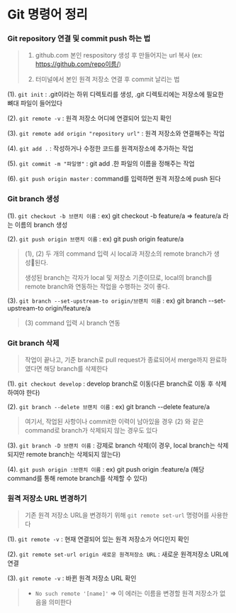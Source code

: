 # Git 명령어 정리

### Git repository 연결 및 commit push 하는 법

> 1. github.com 본인 respository 생성 후 만들어지는 url 복사 (ex: https://github.com/repo이름/)
>
> 2. 터미널에서 본인 원격 저장소 연결 후 commit 날리는 법

(1). `git init` : .git이라는 하위 디렉토리를 생성, .git 디렉토리에는 저장소에 필요한 뼈대 파일이 들어있다

(2). `git remote -v` : 원격 저장소 어디에 연결되어 있는지 확인

(3). `git remote add origin "repository url"` : 원격 저장소와 연결해주는 작업

(4). `git add .` : 작성하거나 수정한 코드를 원격저장소에 추가하는 작업

(5). `git commit -m "파일명"` : git add .한 파일의 이름을 정해주는 작업

(6). `git push origin master` : command를 입력하면 원격 저장소에 push 된다


### Git branch 생성

(1). `git checkout -b 브랜치 이름` : ex) git checkout -b feature/a  => feature/a 라는 이름의 branch 생성

(2). `git push origin 브랜치 이름` : ex) git push origin feature/a

> (1), (2) 두 개의 command 입력 시 local과 저장소의 remote branch가 생성된다.
>
> 생성된 branch는 각자가 local 및 저장소 기준이므로, local의 branch를 remote branch와 연동하는 작업을 수행하는 것이 좋다.

(3). `git branch --set-upstream-to origin/브랜치 이름` : ex) git branch --set-upstream-to origin/feature/a
> (3) command 입력 시 branch 연동

### Git branch 삭제
> 작업이 끝나고, 기준 branch로 pull request가 종료되어서 merge까지 완료하였다면 해당 branch를 삭제한다
>
(1). `git checkout develop` : develop branch로 이동(다른 branch로 이동 후 삭제하여야 한다)

(2). `git branch --delete 브랜치 이름` : ex) git branch --delete feature/a

> 여기서, 작업된 사항이나 commit한 이력이 남아있을 경우 (2) 와 같은 command로 branch가 삭제되지 않는 경우도 있다
>
(3). `git branch -D 브랜치 이름` : 강제로 branch 삭제(이 경우, local branch는 삭제되지만 remote branch는 삭제되지 않는다)

(4). `git push origin :브랜치 이름` : ex) git push origin :feature/a (해당 command를 통해 remote branch를 삭제할 수 있다)

### 원격 저장소 URL 변경하기
> 기존 원격 저장소 URL을 변경하기 위해 `git remote set-url` 명령어를 사용한다
>
(1). `git remote -v` : 현재 연결되어 있는 원격 저장소가 어디인지 확인

(2). `git remote set-url origin 새로운 원격저장소 URL` : 새로운 원격저장소 URL에 연결

(3). `git remote -v` : 바뀐 원격 저장소 URL 확인

> * `No such remote '[name]'` => 이 에러는 이름을 변경할 원격 저장소가 없음을 의미한다
